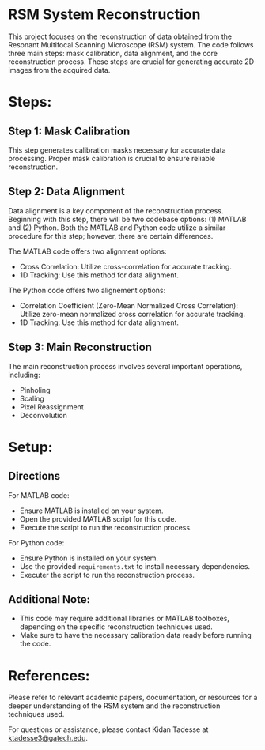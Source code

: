 # RSM  System Reconstruction
This project focuses on the reconstruction of data obtained from the Resonant Multifocal Scanning Microscope (RSM) system. The code follows three main steps: mask calibration, data alignment, and the core reconstruction process. These steps are crucial for generating accurate 2D images from the acquired data.
# Steps:

## Step 1: Mask Calibration
This step generates calibration masks necessary for accurate data processing. Proper mask calibration is crucial to ensure reliable reconstruction.

## Step 2: Data Alignment
Data alignment is a key component of the reconstruction process. Beginning with this step, there will be two codebase options: (1) MATLAB and (2) Python. Both the MATLAB and Python code utilize a similar procedure for this step; however, there are certain differences. 

The MATLAB code offers two alignment options:
- Cross Correlation: Utilize cross-correlation for accurate tracking.
- 1D Tracking: Use this method for data alignment.

The Python code offers two alignement options:
- Correlation Coefficient (Zero-Mean Normalized Cross Correlation): Utilize zero-mean normalized cross correlation for accurate tracking.
- 1D Tracking: Use this method for data alignment.

## Step 3: Main Reconstruction
The main reconstruction process involves several important operations, including:
- Pinholing
- Scaling
- Pixel Reassignment
- Deconvolution

# Setup:

## Directions
For MATLAB code:
- Ensure MATLAB is installed on your system.
- Open the provided MATLAB script for this code.
- Execute the script to run the reconstruction process.

For Python code:
- Ensure Python is installed on your system.
- Use the provided `requirements.txt` to install necessary dependencies.
- Executer the script to run the reconstruction process.

## Additional Note:
- This code may require additional libraries or MATLAB toolboxes, depending on the specific reconstruction techniques used.
- Make sure to have the necessary calibration data ready before running the code.

# References:
Please refer to relevant academic papers, documentation, or resources for a deeper understanding of the RSM system and the reconstruction techniques used.

For questions or assistance, please contact Kidan Tadesse at ktadesse3@gatech.edu.

